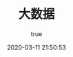 ---
pageComponent:
  name: Catalogue
  data:
    path: 15.大数据
    imgUrl: /img/web.png
    description: 大数据
title: 大数据
date: 2020-03-11 21:50:53
permalink: /bigdata/
sidebar: false
article: false
comment: false
editLink: false
author:
  name: xugaoyi
  link: https://github.com/xugaoyi
---
